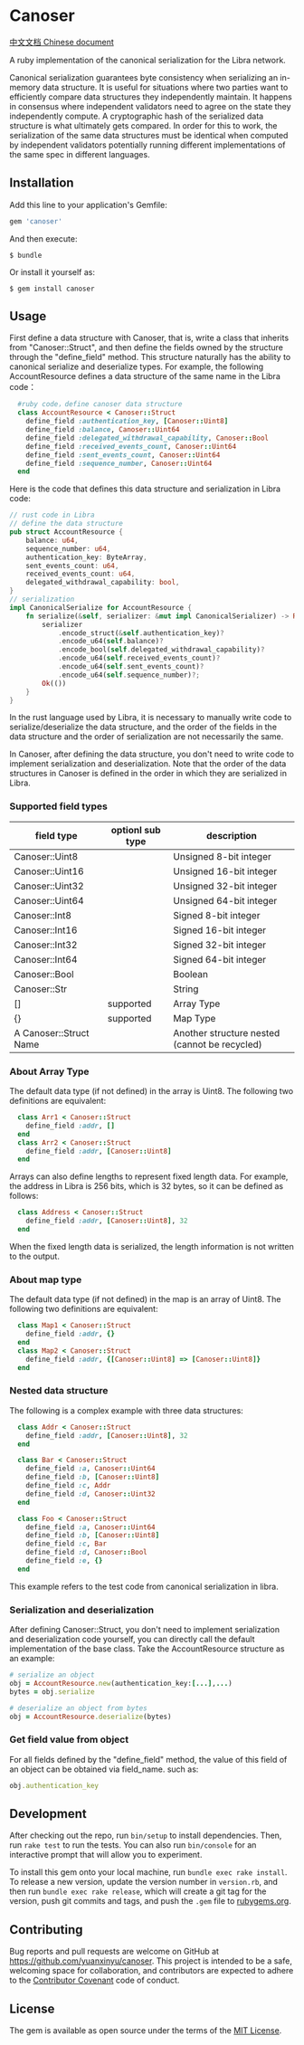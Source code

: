 # Canoser

[中文文档 Chinese document](/README-CN.md)

A ruby implementation of the canonical serialization for the Libra network.

Canonical serialization guarantees byte consistency when serializing an in-memory
data structure. It is useful for situations where two parties want to efficiently compare
data structures they independently maintain. It happens in consensus where
independent validators need to agree on the state they independently compute. A cryptographic
hash of the serialized data structure is what ultimately gets compared. In order for
this to work, the serialization of the same data structures must be identical when computed
by independent validators potentially running different implementations
of the same spec in different languages.

## Installation

Add this line to your application's Gemfile:

```ruby
gem 'canoser'
```

And then execute:

    $ bundle

Or install it yourself as:

    $ gem install canoser

## Usage

First define a data structure with Canoser, that is, write a class that inherits from "Canoser::Struct", and then define the fields owned by the structure through the "define_field" method. This structure naturally has the ability to canonical serialize and deserialize types. For example, the following AccountResource defines a data structure of the same name in the Libra code：
```ruby
  #ruby code，define canoser data structure
  class AccountResource < Canoser::Struct
  	define_field :authentication_key, [Canoser::Uint8]
  	define_field :balance, Canoser::Uint64
  	define_field :delegated_withdrawal_capability, Canoser::Bool
  	define_field :received_events_count, Canoser::Uint64
  	define_field :sent_events_count, Canoser::Uint64
  	define_field :sequence_number, Canoser::Uint64
  end
```

Here is the code that defines this data structure and serialization in Libra code:
```rust
// rust code in Libra
// define the data structure
pub struct AccountResource {
    balance: u64,
    sequence_number: u64,
    authentication_key: ByteArray,
    sent_events_count: u64,
    received_events_count: u64,
    delegated_withdrawal_capability: bool,
}
// serialization
impl CanonicalSerialize for AccountResource {
    fn serialize(&self, serializer: &mut impl CanonicalSerializer) -> Result<()> {
        serializer
            .encode_struct(&self.authentication_key)?
            .encode_u64(self.balance)?
            .encode_bool(self.delegated_withdrawal_capability)?
            .encode_u64(self.received_events_count)?
            .encode_u64(self.sent_events_count)?
            .encode_u64(self.sequence_number)?;
        Ok(())
    }
}
```
In the rust language used by Libra, it is necessary to manually write code to serialize/deserialize the data structure, and the order of the fields in the data structure and the order of serialization are not necessarily the same.

In Canoser, after defining the data structure, you don't need to write code to implement serialization and deserialization. Note that the order of the data structures in Canoser is defined in the order in which they are serialized in Libra.

### Supported field types

| field type | optionl sub type | description |
| ------ | ------ | ------ |
| Canoser::Uint8 |  | Unsigned 8-bit integer |
| Canoser::Uint16 |  | Unsigned 16-bit integer|
| Canoser::Uint32 |  | Unsigned 32-bit integer |
| Canoser::Uint64 |  | Unsigned 64-bit integer |
| Canoser::Int8 |  | Signed 8-bit integer |
| Canoser::Int16 |  | Signed 16-bit integer|
| Canoser::Int32 |  | Signed 32-bit integer |
| Canoser::Int64 |  | Signed 64-bit integer |
| Canoser::Bool |  | Boolean |
| Canoser::Str |  | String |
| [] | supported | Array Type |
| {} | supported |  Map Type |
| A Canoser::Struct Name|  | Another structure nested (cannot be recycled) |

### About Array Type
The default data type (if not defined) in the array is Uint8. The following two definitions are equivalent:
```ruby
  class Arr1 < Canoser::Struct
    define_field :addr, []
  end
  class Arr2 < Canoser::Struct
    define_field :addr, [Canoser::Uint8]
  end  
```  
Arrays can also define lengths to represent fixed length data. For example, the address in Libra is 256 bits, which is 32 bytes, so it can be defined as follows:
```ruby
  class Address < Canoser::Struct
    define_field :addr, [Canoser::Uint8], 32
  end  
```  
When the fixed length data is serialized, the length information is not written to the output.


### About map type
The default data type (if not defined) in the map is an array of Uint8. The following two definitions are equivalent:
```ruby
  class Map1 < Canoser::Struct
    define_field :addr, {}
  end
  class Map2 < Canoser::Struct
    define_field :addr, {[Canoser::Uint8] => [Canoser::Uint8]}
  end  
```  

### Nested data structure
The following is a complex example with three data structures:
```ruby
  class Addr < Canoser::Struct
    define_field :addr, [Canoser::Uint8], 32
  end

  class Bar < Canoser::Struct
    define_field :a, Canoser::Uint64
    define_field :b, [Canoser::Uint8]
    define_field :c, Addr
    define_field :d, Canoser::Uint32
  end

  class Foo < Canoser::Struct
    define_field :a, Canoser::Uint64
    define_field :b, [Canoser::Uint8]
    define_field :c, Bar
    define_field :d, Canoser::Bool
    define_field :e, {}
  end
```
This example refers to the test code from canonical serialization in libra.

### Serialization and deserialization
After defining Canoser::Struct, you don't need to implement serialization and deserialization code yourself, you can directly call the default implementation of the base class. Take the AccountResource structure as an example:

```ruby
# serialize an object
obj = AccountResource.new(authentication_key:[...],...)
bytes = obj.serialize

# deserialize an object from bytes
obj = AccountResource.deserialize(bytes)
```

### Get field value from object 
For all fields defined by the "define_field" method, the value of this field of an object can be obtained via field_name. such as:

```ruby
obj.authentication_key
```


## Development

After checking out the repo, run `bin/setup` to install dependencies. Then, run `rake test` to run the tests. You can also run `bin/console` for an interactive prompt that will allow you to experiment.

To install this gem onto your local machine, run `bundle exec rake install`. To release a new version, update the version number in `version.rb`, and then run `bundle exec rake release`, which will create a git tag for the version, push git commits and tags, and push the `.gem` file to [rubygems.org](https://rubygems.org).

## Contributing

Bug reports and pull requests are welcome on GitHub at https://github.com/yuanxinyu/canoser. This project is intended to be a safe, welcoming space for collaboration, and contributors are expected to adhere to the [Contributor Covenant](http://contributor-covenant.org) code of conduct.

## License

The gem is available as open source under the terms of the [MIT License](https://opensource.org/licenses/MIT).

